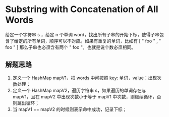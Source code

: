 # Substring with Concatenation of All Words

给定一个字符串 s ，给定 n 个单词 word，找出所有子串的开始下标，使得子串包含了给定的所有单词，顺序可以不对应。如果有重复的单词，比如有 [ " foo " , " foo " ] 那么子串也必须含有两个 " foo "，也就是说个数必须相同。

## 解题思路

1. 定义一个 HashMap mapV1，把 words 中间按照 key: 单词，value：出现次数处理；
2. 定义一个 HashMap mapV2，遍历字符串 s，如果遍历的单词存在与 mapV1，且在 mapV2 中出现次数小于等于 mapV1 中次数，则继续循环，否则跳出循环；
3. 当 mapV1 == mapV2 的时候则表示命中成功，记录下标；
